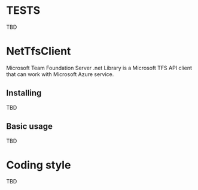 # TESTS
TBD

# NetTfsClient
Microsoft Team Foundation Server .net Library is a Microsoft TFS API client that can work with Microsoft Azure service.

## Installing
TBD

## Basic usage
TBD

# Coding style
TBD